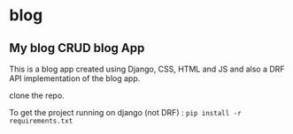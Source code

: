 # blog
## My blog CRUD blog App

This is a blog app created using Django, CSS, HTML and JS and also a DRF API implementation of the blog app.

clone the repo.

To get the project running on django (not DRF) :
`
pip install -r requirements.txt
`
